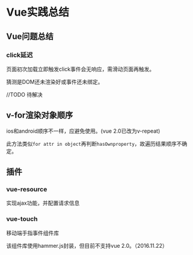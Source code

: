 # Vue实践总结
## Vue问题总结
### click延迟
页面初次加载立即触发click事件会无响应，需滑动页面再触发。

猜测是DOM还未渲染好或事件还未绑定。

//TODO 待解决
## v-for渲染对象顺序
ios和android顺序不一样，应避免使用。(vue 2.0已改为v-repeat)

此方法类似`for attr in object`再判断`hasOwnproperty`，故遍历结果顺序不确定。
## 插件
### vue-resource
实现ajax功能，并配置请求信息
### vue-touch
移动端手指事件组件库

该组件库使用hammer.js封装，但目前不支持vue 2.0。（2016.11.22）
